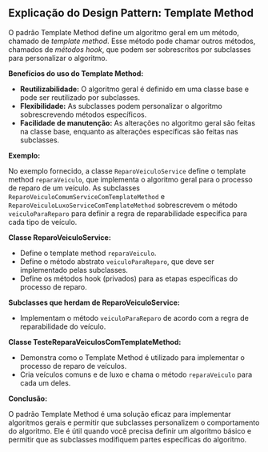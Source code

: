 ## Explicação do Design Pattern: Template Method

O padrão Template Method define um algoritmo geral em um método, chamado de *template method*. Esse método pode chamar outros métodos, chamados de *métodos hook*, que podem ser sobrescritos por subclasses para personalizar o algoritmo.

**Benefícios do uso do Template Method:**

* **Reutilizabilidade:** O algoritmo geral é definido em uma classe base e pode ser reutilizado por subclasses.
* **Flexibilidade:** As subclasses podem personalizar o algoritmo sobrescrevendo métodos específicos.
* **Facilidade de manutenção:** As alterações no algoritmo geral são feitas na classe base, enquanto as alterações específicas são feitas nas subclasses.

**Exemplo:**

No exemplo fornecido, a classe `ReparoVeiculoService` define o template method `reparaVeiculo`, que implementa o algoritmo geral para o processo de reparo de um veículo. As subclasses `ReparoVeiculoComumServiceComTemplateMethod` e `ReparoVeiculoLuxoServiceComTemplateMethod` sobrescrevem o método `veiculoParaReparo` para definir a regra de reparabilidade específica para cada tipo de veículo.

**Classe ReparoVeiculoService:**

* Define o template method `reparaVeiculo`.
* Define o método abstrato `veiculoParaReparo`, que deve ser implementado pelas subclasses.
* Define os métodos hook (privados) para as etapas específicas do processo de reparo.

**Subclasses que herdam de ReparoVeiculoService:**

* Implementam o método `veiculoParaReparo` de acordo com a regra de reparabilidade do veículo.

**Classe TesteReparaVeiculosComTemplateMethod:**

* Demonstra como o Template Method é utilizado para implementar o processo de reparo de veículos.
* Cria veículos comuns e de luxo e chama o método `reparaVeiculo` para cada um deles.

**Conclusão:**

O padrão Template Method é uma solução eficaz para implementar algoritmos gerais e permitir que subclasses personalizem o comportamento do algoritmo. Ele é útil quando você precisa definir um algoritmo básico e permitir que as subclasses modifiquem partes específicas do algoritmo.